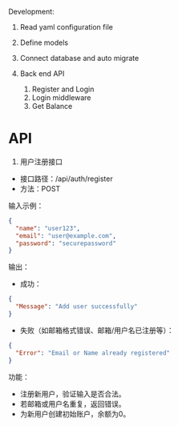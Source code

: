 Development:

1. Read yaml configuration file
2. Define models
3. Connect database and auto migrate

4. Back end API
   1. Register and Login
   2. Login middleware
   3. Get Balance 

# API 

1. 用户注册接口
- 接口路径：/api/auth/register
- 方法：POST

输入示例：
```json
{
  "name": "user123",
  "email": "user@example.com",
  "password": "securepassword"
}
```
输出：

- 成功：
```json
{
  "Message": "Add user successfully"
}
```
- 失败（如邮箱格式错误、邮箱/用户名已注册等）：
```json
{
  "Error": "Email or Name already registered"
}
```
功能：

- 注册新用户，验证输入是否合法。
- 若邮箱或用户名重复，返回错误。
- 为新用户创建初始账户，余额为0。